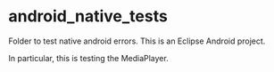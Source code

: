 # android_native_tests
Folder to test native android errors. This is an Eclipse Android project.

In particular, this is testing the MediaPlayer.
